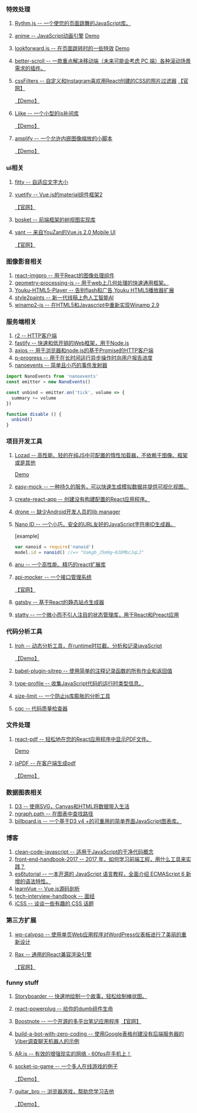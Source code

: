 ### 特效处理
1. [Rythm.js  --  一个使您的页面跳舞的JavaScript库。](https://github.com/Okazari/Rythm.js)
2. [anime -- JavaScript动画引擎](https://github.com/juliangarnier/anime)
    [Demo](https://okazari.github.io/Rythm.js/)
3. [lookforward.js -- 在页面跳转时的一些特效](https://github.com/appleple/lookforward)
    [Demo](https://appleple.github.io/lookforward/)
4. [better-scroll -- 一款重点解决移动端（未来可能会考虑 PC 端）各种滚动场景需求的插件。](https://github.com/ustbhuangyi/better-scroll)
5. [cssFilters -- 自定义和Instagram喜欢用React创建的CSS的照片过滤器](https://github.com/ghosh/cssFilters) [【官网】](http://www.cssfilters.co/)
    
    [【Demo】](https://ustbhuangyi.github.io/better-scroll/#/examples)
6. [Liike -- 一个小型的js补间库](https://github.com/LiikeJS/Liike)

    [【Demo】](https://liike.js.org/)
7. [amplify -- 一个允许内嵌图像缩放的小脚本](https://github.com/charlestati/amplify)
    
    [【Demo】](https://charlestati.github.io/amplify/)
### ui相关
1. [fitty -- 自适应文字大小](https://github.com/rikschennink/fitty)
2. [vuetify -- Vue.js的material组件框架2](https://github.com/vuetifyjs/vuetify)
    
    [【官网】](https://vuetifyjs.com/)
3. [bosket -- 前端框架的树视图实现库](https://github.com/elbywan/bosket)
4. [vant -- 来自YouZan的Vue.js 2.0 Mobile UI](https://github.com/youzan/vant)
    
    [【官网】](https://www.youzanyun.com/zanui/vue/component/loading)
### 图像影音相关
1. [react-imgpro  --  用于React的图像处理组件](https://github.com/nitin42/react-imgpro)
2. [geometry-processing-js -- 用于web上几何处理的快速通用框架。](https://github.com/GeometryCollective/geometry-processing-js)
3. [Youku-HTML5-Player  -- 告别flash和广告,Youku HTML5播放器扩展](https://github.com/esterTion/Youku-HTML5-Player)
4. [style2paints -- 新一代线稿上色人工智能AI](https://github.com/lllyasviel/style2paints)
5. [winamp2-js -- 在HTML5和Javascript中重新实现Winamp 2.9](https://github.com/captbaritone/winamp2-js)
### 服务端相关
1. [r2 -- HTTP客户端](https://github.com/mikeal/r2)
2. [fastify -- 快速和低开销的Web框架，用于Node.js](https://github.com/fastify/fastify)
3. [axios  --  用于浏览器和node.js的基于Promise的HTTP客户端](https://github.com/mzabriskie/axios)
4. [p-progress -- 用于在长时间运行异步操作时向用户报告进度](https://github.com/sindresorhus/p-progress)
5. [nanoevents -- 简单且小巧的事件发射器](https://github.com/ai/nanoevents)
```js
import NanoEvents from 'nanoevents'
const emitter = new NanoEvents()

const unbind = emitter.on('tick', volume => {
  summary += volume
})

function disable () {
  unbind()
}
```
### 项目开发工具
1. [Lozad -- 高性能、轻的在纯JS中可配置的惰性加载器，不依赖于图像、框架或是其他](https://github.com/ApoorvSaxena/lozad.js)

    [Demo](https://apoorv.pro/lozad.js/demo/index.html)
2. [easy-mock  --  一种持久的服务，可以快速生成模拟数据并提供可视化视图。](https://github.com/easy-mock/easy-mock)
3. [create-react-app -- 创建没有构建配置的React应用程序。](https://github.com/facebookincubator/create-react-app)
4. [drone -- 缺少Android开发人员的lib manager](https://github.com/cesarferreira/drone)
5. [Nano ID -- 一个小巧，安全的URL友好的JavaScript字符串ID生成器。](https://github.com/ai/nanoid)
    
    [example]
    ```js
    var nanoid = require('nanoid')
    model.id = nanoid() //=> "Uakgb_J5m9g~0JDMbcJqLJ"
    ```
6. [anu -- 一个高性能、精巧的react扩展库](https://github.com/RubyLouvre/anu)
7. [api-mocker -- 一个接口管理系统](https://github.com/DXY-F2E/api-mocker)

    [【官网】](https://rubylouvre.github.io/anu/)
8. [gatsby -- 基于React的静态站点生成器](https://github.com/gatsbyjs/gatsby)
9. [statty -- 一个微小而不引人注目的状态管理库，用于React和Preact应用](https://github.com/vesparny/statty)
### 代码分析工具
1. [Iroh -- 动态分析工具，在runtime时拦截、分析和记录javaScript](https://github.com/maierfelix/Iroh)

    [【Demo】](https://maierfelix.github.io/Iroh/examples/execution-path/)
2. [babel-plugin-sitrep -- 使用简单的注释记录函数的所有作业和返回值](https://github.com/tkh44/babel-plugin-sitrep)
3. [type-profile -- 收集JavaScript代码的运行时类型信息。](https://github.com/fhinkel/type-profile)
4. [size-limit -- 一个防止js库膨胀的分析工具](https://github.com/ai/size-limit)
5. [cqc -- 代码质量检查器](https://github.com/xcatliu/cqc)
### 文件处理
1. [react-pdf -- 轻松地在您的React应用程序中显示PDF文件。](https://github.com/wojtekmaj/react-pdf)

    [Demo](http://projekty.wojtekmaj.pl/react-pdf/)
2. [jsPDF -- 在客户端生成pdf](https://github.com/MrRio/jsPDF)
    
    [【Demo】](http://rawgit.com/MrRio/jsPDF/master/)
### 数据图表相关
1. [D3 -- 使用SVG，Canvas和HTML将数据带入生活](https://github.com/d3/d3)
2. [ngraph.path -- 在图表中查找路径](https://github.com/anvaka/ngraph.path)
3. [billboard.js -- 一个基于D3 v4 +的可重用的简单界面JavaScript图表库。](https://github.com/naver/billboard.js)
### 博客
1. [clean-code-javascript -- 适用于JavaScript的干净代码概念](https://github.com/ryanmcdermott/clean-code-javascript)
2. [front-end-handbook-2017 -- 2017 年，如何学习前端工程，用什么工具来实践？](https://github.com/xitu/front-end-handbook-2017)
3. [es6tutorial -- 一本开源的 JavaScript 语言教程，全面介绍 ECMAScript 6 新增的语法特性。](https://github.com/ruanyf/es6tutorial)
4. [learnVue -- Vue.js源码剖析](https://github.com/answershuto/learnVue)
5. [tech-interview-handbook -- 面经](https://github.com/yangshun/tech-interview-handbook)
6. [iCSS -- 谈谈一些有趣的 CSS 话题](https://github.com/chokcoco/iCSS)
### 第三方扩展
1. [wp-calypso -- 使用单页Web应用程序对WordPress仪表板进行了美丽的重新设计](https://github.com/Automattic/wp-calypso)
2. [Rax -- 通用的React兼容渲染引擎](https://github.com/alibaba/rax)
    
    [【官网】](https://alibaba.github.io/rax/component/text)
### funny stuff
1. [Storyboarder -- 快速地绘制一个故事，轻松绘制棒状图。](https://github.com/wonderunit/storyboarder)
2. [react-powerplug -- 给你的dumb组件生命 ](https://github.com/renatorib/react-powerplug)
3. [Boostnote -- 一个开源的多平台笔记应用程序](https://github.com/BoostIO/Boostnote)
    [【官网】](https://boostnote.io/)
4. [build-a-bot-with-zero-coding -- 使用Google表格创建没有后端服务器的Viber调查聊天机器人的示例](https://github.com/Viber/build-a-bot-with-zero-coding)
5. [AR.js -- 有效的增强现实的网络 - 60fps在手机上！](https://github.com/jeromeetienne/AR.js)
6. [socket-io-game -- 一个多人在线游戏的例子](https://github.com/sgoedecke/socket-io-game)
    
    [【Demo】](http://socket-blocker.herokuapp.com/)
7. [guitar_bro -- 浏览器游戏，帮助您学习吉他](https://github.com/makaroni4/guitar_bro)
    
    [【Demo】](https://makaroni4.github.io/guitar_bro/)

